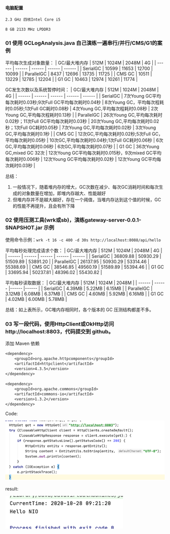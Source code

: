 #### 电脑配置
`2.3 GHz 四核Intel Core i5`

`8 GB 2133 MHz LPDDR3`

### 01 使用 GCLogAnalysis.java 自己演练一遍串行/并行/CMS/G1的案例
平均每次生成对象数量：
| GC/最大堆内存 | 512M | 1024M | 2048M | 4G |
| ------ | ------ | ------ | ------ | ------ |
| SerialGC | 10599 | 11653 | 12700 | 10099 |
| ParallelGC | 8437 | 12696 | 13735 | 11725 |
| CMS GC | 10511 | 13229 | 12785 | 12204 |
| G1 GC | 10463 | 12974 | 10261 | 11774 |

GC发生次数以及系统暂停时间：
| GC/最大堆内存 | 512M | 1024M | 2048M | 4G |
| ------ | ------ | ------ | ------ | ------ |
| SerialGC | 7次Young GC平均每次耗时0.03秒;9次Full GC平均每次耗时0.04秒 | 8次Young GC，平均每次程耗时0.05秒;1次Full GC耗时0.08秒 | 4次Young GC,平均每次程耗时0.08秒 | 2次Young GC,平均每次程耗时0.13秒 |
| ParallelGC | 26次Young GC,平均每次耗时0.02秒；11次Full GC平均每次耗时0.03秒 | 20次Young GC,平均每次耗时0.02秒；1次Full GC耗时0.05秒 | 7次Young GC,平均每次耗时0.02秒 | 3次Young GC,平均每次耗时0.1秒 |
| CMS GC | 12次GC,平均每次耗时0.02秒;5次Full GC，平均每次耗时0.05秒 | 10次GC,平均每次耗时0.04秒;1次Full GC耗时0.06秒 | 6次GC,平均每次耗时0.06秒 |  6次GC,平均每次耗时0.07秒 |
| G1 GC | 36次Young GC,mixed GC 32次 | 12次Young GC平均每次耗时0.015秒，9次mixed GC平均每次耗时0.006秒 | 12次Young GC平均每次耗时0.02秒 | 12次Young GC平均每次耗时0.03秒 |

总结：
1. 一般情况下，随着堆内存的增大，GC次数在减少、每次GC消耗时间和每次生成的对象数量在增加，即堆内存越大、性能越好
2. 但堆内存并不是越大越好，存在一个阈值，当堆内存达到这个值的时候，GC的性能不再提升，且会有所下降

### 02 使用压测工具(wrk或sb)，演练gateway-server-0.0.1-SNAPSHOT.jar 示例
使用命令示例：`wrk -t 16 -c 400 -d 30s http://localhost:8088/api/hello`

平均每秒处理完成请求个数：
| GC/最大堆内存 | 512M | 1024M | 2048M | 4G |
| ------ | ------ | ------ | ------ | ------ |
| SerialGC | 36809.88 | 50930.29 | 51509.89 | 53891.20 |
| ParallelGC | 26137.95 | 50930.29 | 53314.46 | 55388.69 |
| CMS GC | 38546.85 | 49560.19 | 51589.89 | 55394.46 |
| G1 GC | 33695.94 | 50237.81 | 48396.02 | 55430.82 |

平均每秒读取数据：
| GC/最大堆内存 | 512M | 1024M | 2048M |
| ------ | ------ |------ |------ |
| SerialGC | 4.39MB | 5.22MB | 6.15MB |
| ParallelGC | 3.12MB | 6.08MB | 6.37MB |
| CMS GC | 4.60MB | 5.92MB | 6.16MB |
| G1 GC | 4.02MB | 6.00MB | 5.78MB |
 
总结：如上表所示，GC堆内存相同时，各个版本的 GC 压测结构都差不多。
 
### 03 写一段代码，使用HttpClient或OkHttp访问 http://localhost:8803，代码提交到 github。
添加 Maven 依赖
```
<dependency>
	<groupId>org.apache.httpcomponents</groupId>
	<artifactId>httpclient</artifactId>
	<version>4.3.5</version>
</dependency>

<dependency>
	<groupId>org.apache.commons</groupId>
	<artifactId>commons-io</artifactId>
	<version>1.3.2</version>
</dependency>
```

Code:

![image](./imgs/homework_code.png)

result:

![image](./imgs/homework_result.png)

